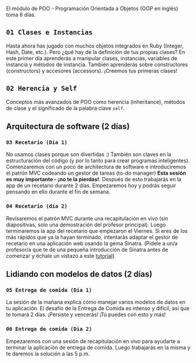 El módulo de POO - Programación Orientada a Objetos (OOP en inglés) toma 6 días.

## `01 Clases e Instancias`

Hasta ahora has jugado con muchos objetos integrados en Ruby (Integer, Hash, Date, etc.). Pero ¿qué hay de la definición de tus propias clases? En este primer día aprenderás a manipular clases, instancias, variables de instancia y métodos de instancia. También aprenderás sobre constructores (constructors) y accesores (accessors). ¡Creemos tus primeras clases!

## `02 Herencia y Self`

Conceptos más avanzados de POO como herencia (inheritance), métodos de clase y el significado de la palabra clave `self`.

## Arquitectura de software (2 días)

### `03 Recetario (Día 1)`

No usamos clases porque son divertidas :) También son claves en la estructuración del código (y por lo tanto para crear programas inteligentes). Comenzaremos con un poco de architectura de software e introduciremos el patrón MVC codeando un gestor de tareas (to-do manager) **Esta sesión es muy importante - ¡no te la pierdas!**. Después de esto trabajarás en la app de un recetario durante 2 días. Empezaremos hoy y podrás seguir pensando en ello durante el fin de semana.

### `04 Recetario (día 2)`

Revisaremos el patrón MVC durante una recapitulación en vivo (sin diapositivas, solo una demostración del profesor principal). Luego terminaremos la app del recetario que empezaron el Viernes. Si eres de los más rápidos que ya la hayan terminado, intentarás adaptar el gestor de recetario en una aplicación web usando la gema Sinatra. (Pídele a un/a profesor/a que te de una pequeña introducción de Sinatra antes de comenzar y échale un vistazo a este [tutorial](https://github.com/lewagon/sinatra-101)).

## Lidiando con modelos de datos (2 días)

### `05 Entrega de comida (Día 1)`

La sesión de la mañana explica cómo manejar varios modelos de datos en tu aplicación. El desafío de la Entrega de Comida es intenso y difícil, así que te tomará 2 días. ¡Persiste y vencerás! ¡Tú puedes con esto y más!

### `06 Entrega de comida (Día 2)`

Empezaremos con una sesión de recapitulación en vivo para ayudarte a terminar la aplicación de entrega de comida. Luego trabajarás en la misma y te daremos la solución a las 5 p.m.
